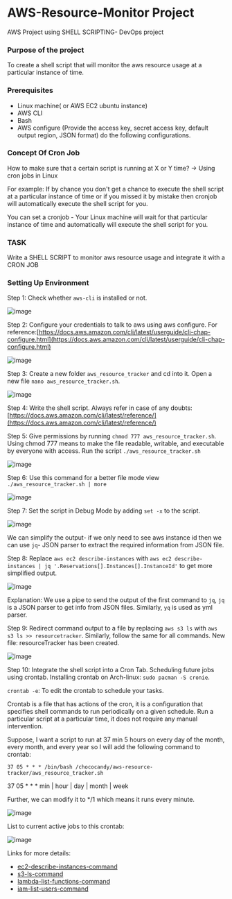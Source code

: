 # AWS-Resource-Monitor Project
AWS Project using SHELL SCRIPTING- DevOps project

### Purpose of the project
To create a shell script that will monitor the aws resource usage at a particular instance of time.

### Prerequisites 

- Linux machine( or AWS EC2 ubuntu instance)
- AWS CLI
- Bash
- AWS configure (Provide the access key, secret access key, default output region, JSON format) do the following configurations.

### Concept Of Cron Job

How to make sure that a certain script is running at X or Y time? → Using cron jobs in Linux

For example: If by chance you don't get a chance to execute the shell script at a particular instance of time or if you missed it by mistake then cronjob will automatically execute the shell script for you.

You can set a cronjob - Your Linux machine will wait for that particular instance of time and automatically will execute the shell script for you.

### TASK 

Write a SHELL SCRIPT to monitor aws resource usage and integrate it with a CRON JOB

###  Setting Up Environment

Step 1: Check whether `aws-cli` is installed or not.

![image](/images/01.png)

Step 2: Configure your credentials to talk to aws using aws configure.
For reference:[https://docs.aws.amazon.com/cli/latest/userguide/cli-chap-configure.html](https://docs.aws.amazon.com/cli/latest/userguide/cli-chap-configure.html)

![image](images/02.png)

Step 3: Create a new folder `aws_resource_tracker` and cd into it. Open a new file `nano aws_resource_tracker.sh`.

![image](images/03.png)

Step 4: Write the shell script. 
Always refer in case of any doubts:[https://docs.aws.amazon.com/cli/latest/reference/](https://docs.aws.amazon.com/cli/latest/reference/)

Step 5: Give permissions by running `chmod 777 aws_resource_tracker.sh`. Using chmod 777
means to make the file readable, writable, and executable by everyone with access.
Run the script `./aws_resource_tracker.sh` 

![image](images/04.png)

Step 6: Use this command for a better file mode view `./aws_resource_tracker.sh | more`

![image](images/05.png)

Step 7: Set the script in Debug Mode by adding `set -x` to the script.

![image](images/06.png)

We can simplify the output- if we only need to see aws instance id then we can use `jq`- JSON parser to extract the required information from JSON file.

Step 8: Replace `aws ec2 describe-instances` with  `aws ec2 describe-instances | jq '.Reservations[].Instances[].InstanceId'` to get more simplified output.

![image](images/07.png)

Explanation: We use a pipe to send the output of the first command to `jq`, `jq` is a JSON parser to get info from JSON files. Similarly, `yq` is used as yml parser.

Step 9: Redirect command output to a file by replacing `aws s3 ls` with  `aws s3 ls >> resourcetracker`. Similarly, follow the same for all commands.
New file: resourceTracker has been created.

![image](images/08.png)


Step 10: Integrate the shell script into a Cron Tab. Scheduling future jobs using crontab.
Installing crontab on Arch-linux: `sudo pacman -S cronie`.

`crontab -e`: To edit the crontab to schedule your tasks.

Crontab is a file that has actions of the cron, it is a configuration that specifies shell commands to run periodically on a given schedule. Run a particular script at a particular time, it does not require any manual intervention.  

Suppose, I want a script to run at 37 min 5 hours on every day of the month, every month, and every year so I will add the following command to crontab:

`37 05 * * * /bin/bash /chococandy/aws-resource-tracker/aws_resource_tracker.sh`

37     05    *      *      * 
min | hour | day | month | week 

Further, we can modify it to */1 which means it runs every minute.

![image](images/11.png)

List to current active jobs to this crontab:

![image](images/10.png)

Links for more details: 
- [ec2-describe-instances-command](https://docs.aws.amazon.com/cli/latest/reference/ec2/describe-instances.html)
- [s3-ls-command](https://docs.aws.amazon.com/cli/latest/reference/s3/ls.html)
- [lambda-list-functions-command](https://docs.aws.amazon.com/cli/latest/reference/lambda/list-functions.html)
- [iam-list-users-command](https://docs.aws.amazon.com/cli/latest/reference/iam/list-users.html)







